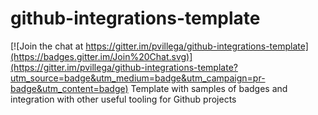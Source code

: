 # github-integrations-template

[![Join the chat at https://gitter.im/pvillega/github-integrations-template](https://badges.gitter.im/Join%20Chat.svg)](https://gitter.im/pvillega/github-integrations-template?utm_source=badge&utm_medium=badge&utm_campaign=pr-badge&utm_content=badge)
Template with samples of badges and integration with other useful tooling for Github projects
